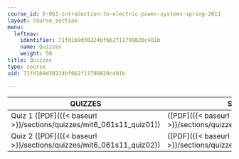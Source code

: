 ```yaml
---
course_id: 6-061-introduction-to-electric-power-systems-spring-2011
layout: course_section
menu:
  leftnav:
    identifier: 71fd169d30224bf662f11799820c401b
    name: Quizzes
    weight: 50
title: Quizzes
type: course
uid: 71fd169d30224bf662f11799820c401b

---
```


| QUIZZES | SOLUTIONS |
| --- | --- |
| Quiz 1 ([PDF]({{< baseurl >}}/sections/quizzes/mit6_061s11_quiz01)) | ([PDF]({{< baseurl >}}/sections/quizzes/mit6_061s11_quiz01_sol)) |
| Quiz 2 ([PDF]({{< baseurl >}}/sections/quizzes/mit6_061s11_quiz02)) | ([PDF]({{< baseurl >}}/sections/quizzes/mit6_061s11_quiz02_sol))